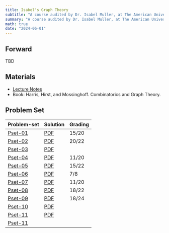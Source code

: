 ```yaml
---
title: Isabel's Graph Theory
subtitle: "A course audited by Dr. Isabel Muller, at The American University in Cairo (AUC)"
summary: "A course audited by Dr. Isabel Muller, at The American University in Cairo (AUC)"
math: true
date: "2024-06-01"
---
```


## Forward
TBD

## Materials
- [Lecture Notes](./isabel-notes.pdf)
- Book: Harris, Hirst, and Mossinghoff. Combinatorics and Graph Theory.

## Problem Set

| Problem-set | Solution  | Grading |
|-------------|-----------|---------|
| [Pset-01](./pset01.pdf) | [PDF](./pset01_sol.pdf) | 15/20 |
| [Pset-02](./pset02.pdf) | [PDF](./pset02_sol.pdf) | 20/22 |
| [Pset-03](./pset03.pdf) | [PDF](./pset03_sol.pdf) |       |
| [Pset-04](./pset04.pdf) | [PDF](./pset04_sol.pdf) | 11/20 |
| [Pset-05](./pset05.pdf) | [PDF](./pset05_sol.pdf) | 15/22 |
| [Pset-06](./pset06.pdf) | [PDF](./pset06_sol.pdf) | 7/8   |
| [Pset-07](./pset07.pdf) | [PDF](./pset07_sol.pdf) | 11/20 |
| [Pset-08](./pset08.pdf) | [PDF](./pset08_sol.pdf) | 18/22 |
| [Pset-09](./pset09.pdf) | [PDF](./pset09_sol.pdf) | 18/24 |
| [Pset-10](./pset10.pdf) | [PDF](./pset10_sol.pdf) |       |
| [Pset-11](./pset11.pdf) | [PDF](./pset11_sol.pdf) |       |
| [Pset-11](./pset12.pdf) | | |
